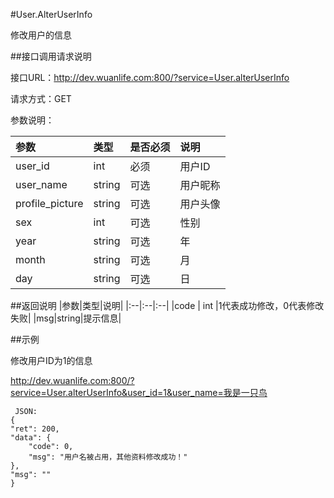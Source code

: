 #User.AlterUserInfo

修改用户的信息

##接口调用请求说明

接口URL：http://dev.wuanlife.com:800/?service=User.alterUserInfo

请求方式：GET

参数说明：

|参数|类型|是否必须|说明|
|:--|:--|:--|:--|
|user_id|int|必须|用户ID|
|user_name|string|可选|用户昵称|
|profile_picture|string|可选|用户头像|
|sex|int|可选|性别|
|year|string|可选|年|
|month|string|可选|月|
|day|string|可选|日|

##返回说明
|参数|类型|说明|
|:--|:--|:--|
|code |   int |1代表成功修改，0代表修改失败|
|msg|string|提示信息|

##示例

修改用户ID为1的信息

http://dev.wuanlife.com:800/?service=User.alterUserInfo&user_id=1&user_name=我是一只鸟

     JSON:
    {
    "ret": 200,
    "data": {
        "code": 0,
        "msg": "用户名被占用，其他资料修改成功！"
    },
    "msg": ""
    }